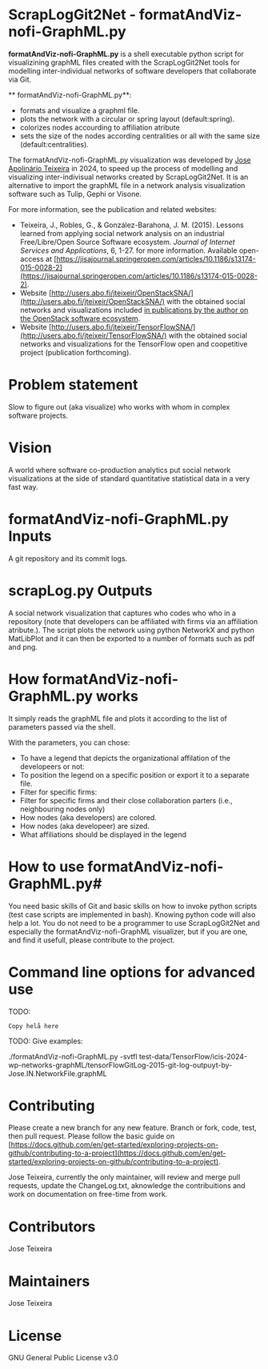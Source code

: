# ScrapLogGit2Net - formatAndViz-nofi-GraphML.py

**formatAndViz-nofi-GraphML.py** is a shell executable python script for visualizining graphML files created with the ScrapLogGit2Net tools for modelling inter-individual networks of software developers that collaborate via Git.


** formatAndViz-nofi-GraphML.py**: 
- formats and visualize a graphml file.
- plots the network with a circular or spring layout (default:spring). 
- colorizes nodes accourding to affiliation atribute
- sets the size of the nodes according centralities or all with the same size (default:centralities). 


The formatAndViz-nofi-GraphML.py visualization was developed by [Jose Apolinário Teixeira](http://users.abo.fi/jteixeir/) in 2024, to speed up the process of modelling and visualizing inter-indivisual networks created by ScrapLogGit2Net. It is an alternative to import the graphML file in a network analysis visualization software such as Tulip, Gephi or Visone. 


For more information, see the publication and related websites: 

- Teixeira, J., Robles, G., & González-Barahona, J. M. (2015). Lessons learned from applying social network analysis on an industrial Free/Libre/Open Source Software ecosystem. *Journal of Internet Services and Applications*, 6, 1-27. for more information. Available open-access at  [https://jisajournal.springeropen.com/articles/10.1186/s13174-015-0028-2](https://jisajournal.springeropen.com/articles/10.1186/s13174-015-0028-2).
- Website [http://users.abo.fi/jteixeir/OpenStackSNA/](http://users.abo.fi/jteixeir/OpenStackSNA/) with the obtained social networks and visualizations included [in publications by the author on the OpenStack software ecosystem](http://users.abo.fi/jteixeir/#pub).
- Website [http://users.abo.fi/jteixeir/TensorFlowSNA/](http://users.abo.fi/jteixeir/TensorFlowSNA/) with the obtained social networks and visualizations for the TensorFlow open and coopetitive project (publication forthcoming). 


# Problem statement # 
Slow to figure out (aka visualize) who works with whom in complex software projects. 

# Vision
A world where software co-production analytics put social network visualizations at the side of standard quantitative statistical data in a very fast way. 


# **formatAndViz-nofi-GraphML.py** Inputs #

A git repository and its commit logs.

# **scrapLog.py** Outputs #
A social network visualization that captures who codes who who in a repository (note that developers can be affiliated with firms via an affiliation atribute.). The script plots the network using python NetworkX and python MatLibPlot and it can then be exported to a number of formats such as pdf and png. 

# How  **formatAndViz-nofi-GraphML.py** works #

It simply reads the graphML file and plots it according to the list of parameters passed via the shell. 

With the parameters, you can chose: 
- To have a legend that depicts the organizational affilation of the developeers or not:
- To position the legend on a specific position or export it to a separate file. 
- Filter for specific firms:
- Filter for specific firms and their close collaboration parters (i.e., neighbouring nodes only)
- How nodes (aka developers) are colored.
- How nodes (aka developeer)  are sized.
- What affiliations should be displayed in the legend 
  
# How to use  **formatAndViz-nofi-GraphML.py**#

You need basic skills of Git and basic skills on how to invoke python scripts (test case scripts are implemented in bash).  Knowing python code will also help a lot. 
You do not need to be a programmer to use ScrapLogGit2Net and especially the formatAndViz-nofi-GraphML visualizer, but if you are one, and find it usefull, please contribute to the project. 


# Command line options for advanced use

TODO: 

```
Copy helå here

```

TODO:
Give examples:

./formatAndViz-nofi-GraphML.py  -svtfl test-data/TensorFlow/icis-2024-wp-networks-graphML/tensorFlowGitLog-2015-git-log-outpuyt-by-Jose.IN.NetworkFile.graphML 


# Contributing 
Please create a new branch for any new feature. Branch or fork, code, test, then pull request. Please follow the basic guide on [https://docs.github.com/en/get-started/exploring-projects-on-github/contributing-to-a-project](https://docs.github.com/en/get-started/exploring-projects-on-github/contributing-to-a-project). 

Jose Teixeira, currently the only maintainer,  will review and merge pull requests, update the ChangeLog.txt, aknowledge the contribuitions and work on documentation on free-time from work. 

# Contributors 
Jose Teixeira

# Maintainers  
Jose Teixeira

# License 
GNU General Public License v3.0
